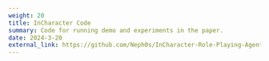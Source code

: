 ```yaml
---
weight: 20
title: InCharacter Code
summary: Code for running demo and experiments in the paper.
date: 2024-3-20
external_link: https://github.com/Neph0s/InCharacter-Role-Playing-Agents-Effectively-Capture-Characters-Personalities-Traits
---
```

